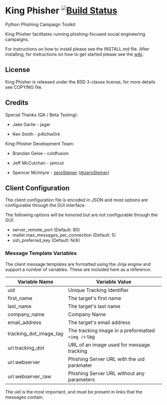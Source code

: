# King Phisher [![Build Status](https://travis-ci.org/securestate/king-phisher.png)](https://travis-ci.org/securestate/king-phisher)
Python Phishing Campaign Toolkit

King Phisher facilitates running phishing-focused social engineering campaigns.

For instructions on how to install please see the INSTALL.md file. After installing, for instructions on how to get started please see the [wiki](https://github.com/securestate/king-phisher/wiki).

## License

King Phisher is released under the BSD 3-clause license, for more details see
COPYING file.

## Credits
Special Thanks (QA / Beta Testing):

 - Jake Garlie - jagar

 - Ken Smith - p4tchw0rk

King-Phisher Development Team:

 - Brandan Geise - coldfusion

 - Jeff McCutchan - jamcut

 - Spencer McIntyre - [zeroSteiner](https://github.com/zeroSteiner) ([@zeroSteiner](https://twitter.com/zeroSteiner))

## Client Configuration
The client configuration file is encoded in JSON and most options are configurable through the GUI interface.

The following options will be honored but are not configurable through the GUI:

* server_remote_port (Default: 80)
* mailer.max_messages_per_connection (Default: 5)
* ssh_preferred_key (Default: N/A)

### Message Template Variables
The client message templates are formatted using the Jinja engine and support a number of variables. These are included here as a reference.

Variable Name              | Variable Value
---------------------------|---------------
uid                        | Unique Tracking Identifier
first\_name                | The target's first name
last\_name                 | The target's last name
company\_name              | Company Name
email\_address             | The target's email address
tracking\_dot\_image\_tag  | The tracking image in a preformatted ```<img />``` tag
url.tracking\_dot          | URL of an image used for message tracking
url.webserver              | Phishing Server URL with the uid paramater
url.webserver_raw          | Phishing Server URL without any parameters

The uid is the most important, and must be present in links that the messages contain.
